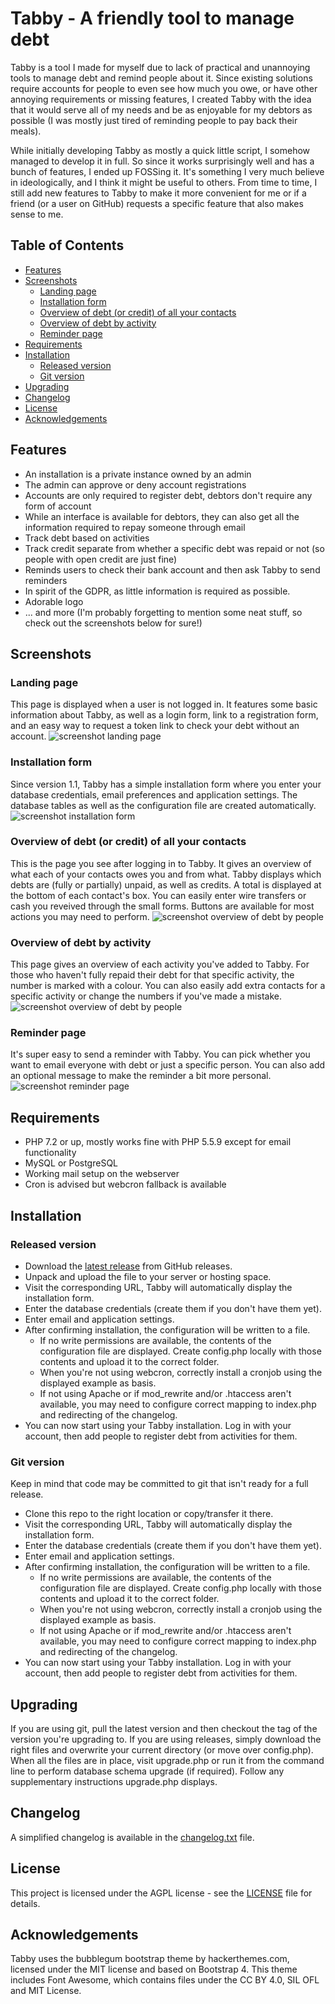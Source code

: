 # Tabby - A friendly tool to manage debt

Tabby is a tool I made for myself due to lack of practical and unannoying tools to manage debt and remind people about it. Since existing solutions require accounts for people to even see how much you owe, or have other annoying requirements or missing features, I created Tabby with the idea that it would serve all of my needs and be as enjoyable for my debtors as possible (I was mostly just tired of reminding people to pay back their meals). 

While initially developing Tabby as mostly a quick little script, I somehow managed to develop it in full. So since it works surprisingly well and has a bunch of features, I ended up FOSSing it. It's something I very much believe in ideologically, and I think it might be useful to others. From time to time, I still add new features to Tabby to make it more convenient for me or if a friend (or a user on GitHub) requests a specific feature that also makes sense to me.

## Table of Contents
  * [Features](#features)
  * [Screenshots](#screenshots)
     * [Landing page](#landing-page)
     * [Installation form](#installation-form)
     * [Overview of debt (or credit) of all your contacts](#overview-of-debt-or-credit-of-all-your-contacts)
     * [Overview of debt by activity](#overview-of-debt-by-activity)
     * [Reminder page](#reminder-page)
  * [Requirements](#requirements)
  * [Installation](#installation)
     * [Released version](#released-version)
     * [Git version](#git-version)
  * [Upgrading](#upgrading)
  * [Changelog](#changelog)
  * [License](#license)
  * [Acknowledgements](#acknowledgements)

## Features 

* An installation is a private instance owned by an admin
* The admin can approve or deny account registrations
* Accounts are only required to register debt, debtors don't require any form of account
* While an interface is available for debtors, they can also get all the information required to repay someone through email
* Track debt based on activities
* Track credit separate from whether a specific debt was repaid or not (so people with open credit are just fine)
* Reminds users to check their bank account and then ask Tabby to send reminders
* In spirit of the GDPR, as little information is required as possible.
* Adorable logo
* ... and more (I'm probably forgetting to mention some neat stuff, so check out the screenshots below for sure!)

## Screenshots

### Landing page
This page is displayed when a user is not logged in. It features some basic information about Tabby, as well as a login form, link to a registration form, and an easy way to request a token link to check your debt without an account.
![screenshot landing page](/screenshots/screenshot_1_landing.png?raw=true)

### Installation form
Since version 1.1, Tabby has a simple installation form where you enter your database credentials, email preferences and application settings. The database tables as well as the configuration file are created automatically.
![screenshot installation form](/screenshots/screenshot_2_install.png?raw=true)

### Overview of debt (or credit) of all your contacts
This is the page you see after logging in to Tabby. It gives an overview of what each of your contacts owes you and from what. Tabby displays which debts are (fully or partially) unpaid, as well as credits. A total is displayed at the bottom of each contact's box. You can easily enter wire transfers or cash you reveived through the small forms. Buttons are available for most actions you may need to perform.
![screenshot overview of debt by people](/screenshots/screenshot_3_people.png?raw=true)

### Overview of debt by activity
This page gives an overview of each activity you've added to Tabby. For those who haven't fully repaid their debt for that specific activity, the number is marked with a colour. You can also easily add extra contacts for a specific activity or change the numbers if you've made a mistake.
![screenshot overview of debt by people](/screenshots/screenshot_4_activities.png?raw=true)

### Reminder page
It's super easy to send a reminder with Tabby. You can pick whether you want to email everyone with debt or just a specific person. You can also add an optional message to make the reminder a bit more personal.
![screenshot reminder page](/screenshots/screenshot_5_reminder.png?raw=true)

## Requirements

* PHP 7.2 or up, mostly works fine with PHP 5.5.9 except for email functionality
* MySQL or PostgreSQL
* Working mail setup on the webserver
* Cron is advised but webcron fallback is available

## Installation

### Released version

* Download the [latest release](https://github.com/bertvandepoel/tabby/releases/latest) from GitHub releases.
* Unpack and upload the file to your server or hosting space.
* Visit the corresponding URL, Tabby will automatically display the installation form.
* Enter the database credentials (create them if you don't have them yet).
* Enter email and application settings.
* After confirming installation, the configuration will be written to a file. 
  * If no write permissions are available, the contents of the configuration file are displayed. Create config.php locally with those contents and upload it to the correct folder.
  * When you're not using webcron, correctly install a cronjob using the displayed example as basis.
  * If not using Apache or if mod_rewrite and/or .htaccess aren't available, you may need to configure correct mapping to index.php and redirecting of the changelog.
* You can now start using your Tabby installation. Log in with your account, then add people to register debt from activities for them. 

### Git version

Keep in mind that code may be committed to git that isn't ready for a full release.

* Clone this repo to the right location or copy/transfer it there.
* Visit the corresponding URL, Tabby will automatically display the installation form.
* Enter the database credentials (create them if you don't have them yet).
* Enter email and application settings.
* After confirming installation, the configuration will be written to a file. 
  * If no write permissions are available, the contents of the configuration file are displayed. Create config.php locally with those contents and upload it to the correct folder.
  * When you're not using webcron, correctly install a cronjob using the displayed example as basis.
  * If not using Apache or if mod_rewrite and/or .htaccess aren't available, you may need to configure correct mapping to index.php and redirecting of the changelog.
* You can now start using your Tabby installation. Log in with your account, then add people to register debt from activities for them.

## Upgrading

If you are using git, pull the latest version and then checkout the tag of the version you're upgrading to. If you are using releases, simply download the right files and overwrite your current directory (or move over config.php). When all the files are in place, visit upgrade.php or run it from the command line to perform database schema upgrade (if required). Follow any supplementary instructions upgrade.php displays.

## Changelog

A simplified changelog is available in the [changelog.txt](changelog.txt) file.

## License

This project is licensed under the AGPL license - see the [LICENSE](LICENSE) file for details.

## Acknowledgements

Tabby uses the bubblegum bootstrap theme by hackerthemes.com, licensed under the MIT license and based on Bootstrap 4. This theme includes Font Awesome, which contains files under the CC BY 4.0, SIL OFL and MIT License.
